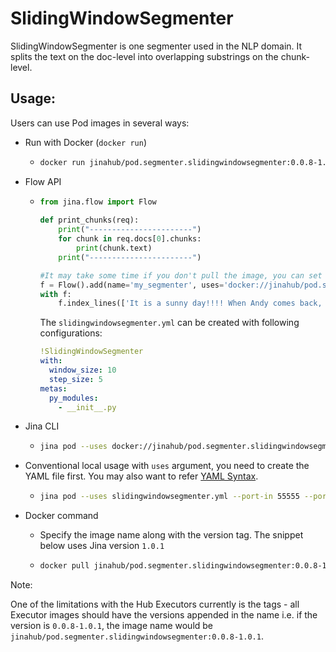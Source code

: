 # SlidingWindowSegmenter

SlidingWindowSegmenter is one segmenter used in the NLP domain. It splits the text on the doc-level into overlapping substrings on the chunk-level. 

## Usage:

Users can use Pod images in several ways:

- Run with Docker (`docker run`)
  - ```bash
    docker run jinahub/pod.segmenter.slidingwindowsegmenter:0.0.8-1.0.1 --port-in 55555 --port-out 55556
    ```

- Flow API
  - ```python
    from jina.flow import Flow
      
    def print_chunks(req):
        print("-----------------------")
        for chunk in req.docs[0].chunks:
            print(chunk.text)
        print("-----------------------")
    
    #It may take some time if you don't pull the image, you can set timeout_ready=-1 or pull image locally before.
    f = Flow().add(name='my_segmenter', uses='docker://jinahub/pod.segmenter.slidingwindowsegmenter:0.0.8-1.0.1', uses_internal='slidingwindowsegmenter.yml', port_in=55555, port_out=55556, timeout_ready=-1)
    with f:
        f.index_lines(['It is a sunny day!!!! When Andy comes back, we are going to the zoo.'], line_format='text', on_done=print_chunks)
    ```
    The `slidingwindowsegmenter.yml` can be created with following configurations:
    
    ```yaml
    !SlidingWindowSegmenter
    with:
      window_size: 10
      step_size: 5
    metas:
      py_modules:
        - __init__.py
    ```

- Jina CLI
  - ```bash
    jina pod --uses docker://jinahub/pod.segmenter.slidingwindowsegmenter:0.0.8-1.0.1 --port-in 55555 --port-out 55556
    ```

- Conventional local usage with `uses` argument, you need to create the YAML file first. You may also want to refer [YAML Syntax](https://docs.jina.ai/chapters/yaml/executor.html).
  - ```bash
    jina pod --uses slidingwindowsegmenter.yml --port-in 55555 --port-out 55556
    ```

- Docker command

  - Specify the image name along with the version tag. The snippet below uses Jina version `1.0.1`

  - ```bash
    docker pull jinahub/pod.segmenter.slidingwindowsegmenter:0.0.8-1.0.1
    ```

 Note:

 One of the limitations with the Hub Executors currently is the tags - all Executor images should have the versions appended in the name i.e.
 if the version is `0.0.8-1.0.1`, the image name would be `jinahub/pod.segmenter.slidingwindowsegmenter:0.0.8-1.0.1`.